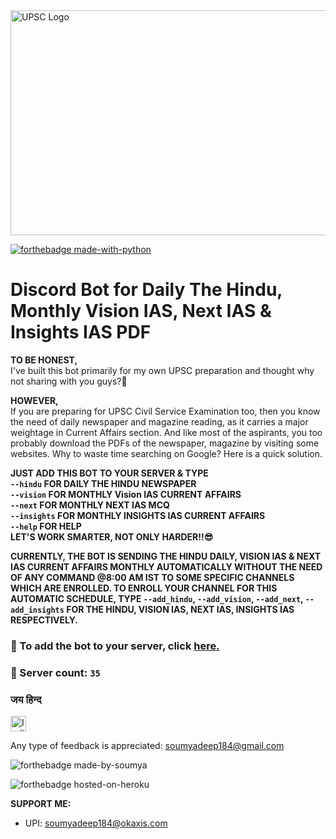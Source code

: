 <img src="https://github.com/imsoumya18/upsc_bot/blob/main/assets/UPSC.jpg" alt="UPSC Logo" width="1000" height="360">

[![forthebadge made-with-python](http://ForTheBadge.com/images/badges/made-with-python.svg)](https://www.python.org/)

# Discord Bot for Daily The Hindu, Monthly Vision IAS, Next IAS & Insights IAS PDF

**TO BE HONEST,**<br>I've built this bot primarily for my own UPSC preparation and thought why not sharing with you guys?🤔

**HOWEVER,**<br>If you are preparing for UPSC Civil Service Examination too, then you know the need of daily newspaper and magazine reading, as it carries a major weightage in Current Affairs section. And like most of the aspirants, you too probably download the PDFs of the newspaper, magazine by visiting some websites. Why to waste time searching on Google? Here is a quick solution.

**JUST ADD THIS BOT TO YOUR SERVER & TYPE<br>`--hindu` FOR DAILY THE HINDU NEWSPAPER<br>`--vision` FOR MONTHLY Vision IAS CURRENT AFFAIRS<br>`--next` FOR MONTHLY NEXT IAS MCQ<br>`--insights` FOR MONTHLY INSIGHTS IAS CURRENT AFFAIRS<br>`--help` FOR HELP<br>LET'S WORK SMARTER, NOT ONLY HARDER!!😎**

**CURRENTLY, THE BOT IS SENDING THE HINDU DAILY, VISION IAS & NEXT IAS CURRENT AFFAIRS MONTHLY AUTOMATICALLY WITHOUT THE NEED OF ANY COMMAND @8:00 AM IST TO SOME SPECIFIC CHANNELS WHICH ARE ENROLLED. TO ENROLL YOUR CHANNEL FOR THIS AUTOMATIC SCHEDULE, TYPE `--add_hindu`, `--add_vision`, `--add_next`, `--add_insights` FOR THE HINDU, VISION IAS, NEXT IAS, INSIGHTS IAS RESPECTIVELY.**

### 🔗 To add the bot to your server, click [here.](https://discord.com/api/oauth2/authorize?client_id=842376092505473074&permissions=534723950656&scope=bot)

### 🎯 Server count: `35`

### जय हिन्द
<img src="https://emojipedia-us.s3.dualstack.us-west-1.amazonaws.com/thumbs/120/google/313/flag-india_1f1ee-1f1f3.png" alt="Indian Flag" width="25" height="25">

Any type of feedback is appreciated: soumyadeep184@gmail.com

![forthebadge made-by-soumya](https://img.shields.io/badge/CREATED_BY-SOUMYA-blue)

![forthebadge hosted-on-heroku](https://img.shields.io/badge/HOSTED_ON-HEROKU-brightgreen)

 **SUPPORT ME:**
 - UPI: soumyadeep184@okaxis.com
